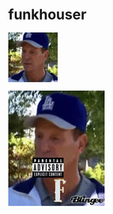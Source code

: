 # funkhouser

![alt tag](https://raw.githubusercontent.com/spencerliechty/funkhouser/master/statics/funky_zoomer.gif)


![alt tag](https://raw.githubusercontent.com/spencerliechty/funkhouser/master/statics/funky_houser.gif)
